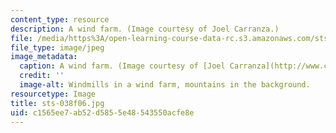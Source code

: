 ```yaml
---
content_type: resource
description: A wind farm. (Image courtesy of Joel Carranza.)
file: /media/https%3A/open-learning-course-data-rc.s3.amazonaws.com/sts-038-energy-and-environment-in-american-history-1705-2005-fall-2006/c1565ee7ab52d5855e48543550acfe8e_sts-038f06.jpg
file_type: image/jpeg
image_metadata:
  caption: A wind farm. (Image courtesy of [Joel Carranza](http://www.carranza-collective.com/joel/).)
  credit: ''
  image-alt: Windmills in a wind farm, mountains in the background.
resourcetype: Image
title: sts-038f06.jpg
uid: c1565ee7-ab52-d585-5e48-543550acfe8e
---
```

